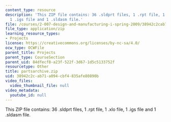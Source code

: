 ```yaml
---
content_type: resource
description: 'This ZIP file contains: 36 .sldprt files, 1 .rpt file, 1 .xlo file,
  1 .igs file and 1 .sldasm file.'
file: /courses/2-007-design-and-manufacturing-i-spring-2009/38942c2cab71a094cbf4835afe80890b_partsarchive.zip
file_type: application/zip
learning_resource_types:
- Projects
license: https://creativecommons.org/licenses/by-nc-sa/4.0/
ocw_type: OCWFile
parent_title: Projects
parent_type: CourseSection
parent_uid: 84dfecf8-a23f-522f-3d67-1d5c5133752f
resourcetype: Other
title: partsarchive.zip
uid: 38942c2c-ab71-a094-cbf4-835afe80890b
video_files:
  video_thumbnail_file: null
video_metadata:
  youtube_id: null
---
```

This ZIP file contains: 36 .sldprt files, 1 .rpt file, 1 .xlo file, 1 .igs file and 1 .sldasm file.